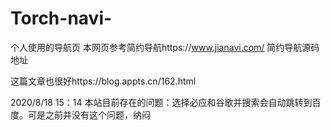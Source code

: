 # Torch-navi-
个人使用的导航页
本网页参考简约导航https://www.jianavi.com/
简约导航源码地址

这篇文章也很好https://blog.appts.cn/162.html

2020/8/18 15：14 本站目前存在的问题：选择必应和谷歌并搜索会自动跳转到百度。可是之前并没有这个问题，纳闷
